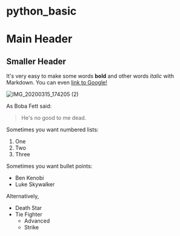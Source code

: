# python_basic
# Main Header
## Smaller Header
It's very easy to make some words **bold** and other words *italic* with Markdown. You can even [link to Google!](http://google.com)

![IMG_20200315_174205 (2)](https://user-images.githubusercontent.com/77041254/103737489-49fd0080-502d-11eb-8d5e-586ca48d8e5c.jpg)


As Boba Fett said:

> He's no good
> to me dead.

Sometimes you want numbered lists:

1. One
2. Two
3. Three

Sometimes you want bullet points:

* Ben Kenobi
* Luke Skywalker

Alternatively,

- Death Star
- Tie Fighter
  - Advanced
  - Strike
